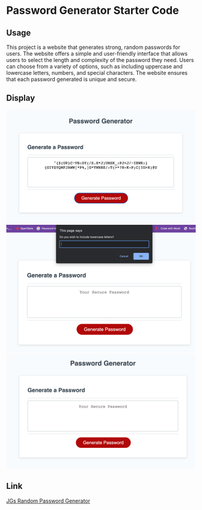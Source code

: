# Password Generator Starter Code

## Usage
This project is a website that generates strong, random passwords for users. The website offers a simple and user-friendly interface that allows users to select the length and complexity of the password they need. Users can choose from a variety of options, such as including uppercase and lowercase letters, numbers, and special characters. The website ensures that each password generated is unique and secure.

## Display
!["Front of the Password Generator Webpage"](../PasswordGenerator/Develop/Images/Front%20of%20Password%20Generator%20Webpage.png)
!["Webpage Showing Prompts for Password Criteria"](../PasswordGenerator/Develop/Images/Webpage%20Showing%20Prompts%20for%20Password%20Criteria.png)
!["Successfully Generated Password"](../PasswordGenerator/Develop/Images/Successfully%20Generated%20Password.png)

## Link
[JGs Random Password Generator](https://jadyngg19.github.io/PasswordGenerator_2/)

